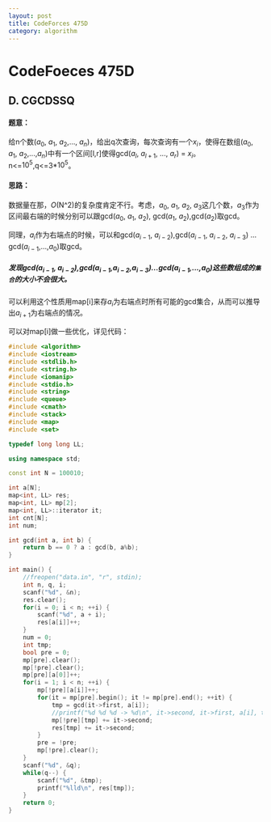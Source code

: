 ```yaml
---
layout: post
title: CodeForces 475D
category: algorithm
---
```


# CodeFoeces 475D

## D. CGCDSSQ

#### 题意：

给n个数($a_0$, $a_1$, $a_2$,..., $a_n$)，给出q次查询，每次查询有一个$x_i$，使得在数组($a_0$, $a_1$, $a_2$,...,$a_n$)中有一个区间[l,r]使得gcd($a_l$, $a_{l+1}$, ..., $a_r$) = $x_i$。n<=$10^5$,q<=3*$10^5$。

#### 思路：

数据量在那，$O($N^2$)$的复杂度肯定不行。考虑，$a_0$, $a_1$, $a_2$, $a_3$这几个数，$a_3$作为区间最右端的时候分别可以跟gcd($a_0$, $a_1$, $a_2$), gcd($a_1$, $a_2$),gcd($a_2$)取gcd。

同理，$a_i$作为右端点的时候，可以和gcd($a_{i-1}$, $a_{i-2}$),gcd($a_{i-1}$, $a_{i-2}$, $a_{i-3}$) ... gcd($a_{i-1}$,...,$a_0$)取gcd。

##### 发现gcd($a_{i-1}$, $a_{i-2}$),gcd($a_{i-1}$,$a_{i-2}$,$a_{i-3}$)...gcd($a_{i-1}$,...,$a_0$)这些数组成的``集合``的大小不会很大。

可以利用这个性质用map[i]来存$a_i$为右端点时所有可能的gcd集合，从而可以推导出$a_{i+1}$为右端点的情况。

可以对map[i]做一些优化，详见代码：

```cpp
#include <algorithm>
#include <iostream>
#include <stdlib.h>
#include <string.h>
#include <iomanip>
#include <stdio.h>
#include <string>
#include <queue>
#include <cmath>
#include <stack>
#include <map>
#include <set>

typedef long long LL;

using namespace std;

const int N = 100010;

int a[N];
map<int, LL> res;
map<int, LL> mp[2];
map<int, LL>::iterator it;
int cnt[N];
int num;

int gcd(int a, int b) {
    return b == 0 ? a : gcd(b, a%b);
}

int main() {
    //freopen("data.in", "r", stdin);
    int n, q, i;
    scanf("%d", &n);
    res.clear();
    for(i = 0; i < n; ++i) {
        scanf("%d", a + i);
        res[a[i]]++;
    }
    num = 0;
    int tmp;
    bool pre = 0;
    mp[pre].clear();
    mp[!pre].clear();
    mp[pre][a[0]]++;
    for(i = 1; i < n; ++i) {
        mp[!pre][a[i]]++;
        for(it = mp[pre].begin(); it != mp[pre].end(); ++it) {
            tmp = gcd(it->first, a[i]);
            //printf("%d %d %d -> %d\n", it->second, it->first, a[i], tmp);
            mp[!pre][tmp] += it->second;
            res[tmp] += it->second;
        }
        pre = !pre;
        mp[!pre].clear();
    }
    scanf("%d", &q);
    while(q--) {
        scanf("%d", &tmp);
        printf("%lld\n", res[tmp]);
    }
    return 0;
}

```
